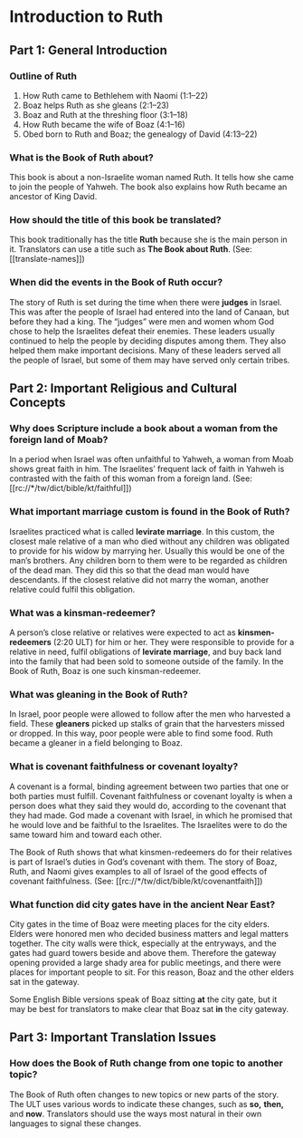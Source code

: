# Introduction to Ruth

## Part 1: General Introduction

### Outline of Ruth

1. How Ruth came to Bethlehem with Naomi (1:1–22)
1. Boaz helps Ruth as she gleans (2:1–23)
1. Boaz and Ruth at the threshing floor (3:1–18)
1. How Ruth became the wife of Boaz (4:1–16)
1. Obed born to Ruth and Boaz; the genealogy of David (4:13–22)

### What is the Book of Ruth about?

This book is about a non-Israelite woman named Ruth. It tells how she came to join the people of Yahweh. The book also explains how Ruth became an ancestor of King David.

### How should the title of this book be translated?

This book traditionally has the title **Ruth** because she is the main person in it. Translators can use a title such as **The Book about Ruth**. (See: [[translate-names]])

### When did the events in the Book of Ruth occur?

The story of Ruth is set during the time when there were **judges** in Israel. This was after the people of Israel had entered into the land of Canaan, but before they had a king. The “judges” were men and women whom God chose to help the Israelites defeat their enemies. These leaders usually continued to help the people by deciding disputes among them. They also helped them make important decisions. Many of these leaders served all the people of Israel, but some of them may have served only certain tribes.

## Part 2: Important Religious and Cultural Concepts

### Why does Scripture include a book about a woman from the foreign land of Moab?

In a period when Israel was often unfaithful to Yahweh, a woman from Moab shows great faith in him. The Israelites’ frequent lack of faith in Yahweh is contrasted with the faith of this woman from a foreign land. (See: [[rc://*/tw/dict/bible/kt/faithful]])

### What important marriage custom is found in the Book of Ruth?

Israelites practiced what is called **levirate marriage**. In this custom, the closest male relative of a man who died without any children was obligated to provide for his widow by marrying her. Usually this would be one of the man’s brothers. Any children born to them were to be regarded as children of the dead man. They did this so that the dead man would have descendants. If the closest relative did not marry the woman, another relative could fulfil this obligation.

### What was a **kinsman-redeemer**?

A person’s close relative or relatives were expected to act as **kinsmen-redeemers** (2:20 ULT) for him or her. They were responsible to provide for a relative in need, fulfil obligations of **levirate marriage**, and buy back land into the family that had been sold to someone outside of the family. In the Book of Ruth, Boaz is one such kinsman-redeemer.

### What was **gleaning** in the Book of Ruth?

In Israel, poor people were allowed to follow after the men who harvested a field. These **gleaners** picked up stalks of grain that the harvesters missed or dropped. In this way, poor people were able to find some food. Ruth became a gleaner in a field belonging to Boaz.

### What is covenant faithfulness or covenant loyalty?

A covenant is a formal, binding agreement between two parties that one or both parties must fulfill. Covenant faithfulness or covenant loyalty is when a person does what they said they would do, according to the covenant that they had made. God made a covenant with Israel, in which he promised that he would love and be faithful to the Israelites. The Israelites were to do the same toward him and toward each other.

The Book of Ruth shows that what kinsmen-redeemers do for their relatives is part of Israel’s duties in God’s covenant with them. The story of Boaz, Ruth, and Naomi gives examples to all of Israel of the good effects of covenant faithfulness. (See: [[rc://*/tw/dict/bible/kt/covenantfaith]])

### What function did city gates have in the ancient Near East?

City gates in the time of Boaz were meeting places for the city elders. Elders were honored men who decided business matters and legal matters together. The city walls were thick, especially at the entryways, and the gates had guard towers beside and above them. Therefore the gateway opening provided a large shady area for public meetings, and there were places for important people to sit. For this reason, Boaz and the other elders sat in the gateway.

Some English Bible versions speak of Boaz sitting **at** the city gate, but it may be best for translators to make clear that Boaz sat **in** the city gateway.

## Part 3: Important Translation Issues

### How does the Book of Ruth change from one topic to another topic?

The Book of Ruth often changes to new topics or new parts of the story. The ULT uses various words to indicate these changes, such as **so,** **then,** and **now**. Translators should use the ways most natural in their own languages to signal these changes.